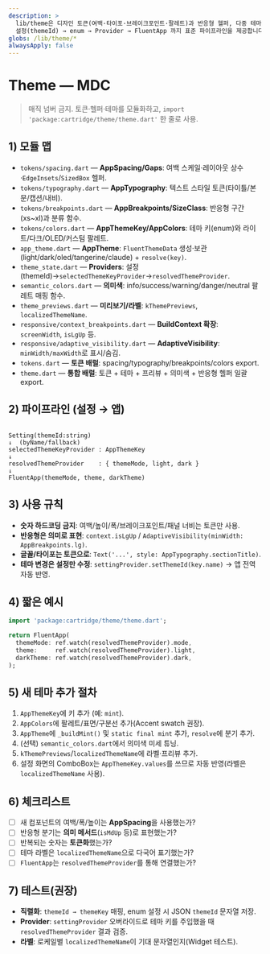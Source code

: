 ```yaml
---
description: >
  lib/theme은 디자인 토큰(여백·타이포·브레이크포인트·팔레트)과 반응형 헬퍼, 다중 테마(Accent/표면색) 시스템을 중앙관리합니다.
  설정(themeId) → enum → Provider → FluentApp 까지 표준 파이프라인을 제공합니다.
globs: /lib/theme/*
alwaysApply: false
---
```


# Theme — MDC

> 매직 넘버 금지. 토큰·헬퍼·테마를 모듈화하고, `import 'package:cartridge/theme/theme.dart'` 한 줄로 사용.

## 1) 모듈 맵
- `tokens/spacing.dart` — **AppSpacing/Gaps**: 여백 스케일·레이아웃 상수·`EdgeInsets`/`SizedBox` 헬퍼.
- `tokens/typography.dart` — **AppTypography**: 텍스트 스타일 토큰(타이틀/본문/캡션/내비).
- `tokens/breakpoints.dart` — **AppBreakpoints/SizeClass**: 반응형 구간(xs~xl)과 분류 함수.
- `tokens/colors.dart` — **AppThemeKey/AppColors**: 테마 키(enum)와 라이트/다크/OLED/커스텀 팔레트.
- `app_theme.dart` — **AppTheme**: `FluentThemeData` 생성·보관(light/dark/oled/tangerine/claude) + `resolve(key)`.
- `theme_state.dart` — **Providers**: 설정(themeId)→`selectedThemeKeyProvider`→`resolvedThemeProvider`.
- `semantic_colors.dart` — **의미색**: info/success/warning/danger/neutral 팔레트 매핑 함수.
- `theme_previews.dart` — **미리보기/라벨**: `kThemePreviews`, `localizedThemeName`.
- `responsive/context_breakpoints.dart` — **BuildContext 확장**: `screenWidth`, `isLgUp` 등.
- `responsive/adaptive_visibility.dart` — **AdaptiveVisibility**: `minWidth/maxWidth`로 표시/숨김.
- `tokens.dart` — **토큰 배럴**: spacing/typography/breakpoints/colors export.
- `theme.dart` — **통합 배럴**: 토큰 + 테마 + 프리뷰 + 의미색 + 반응형 헬퍼 일괄 export.

## 2) 파이프라인 (설정 → 앱)
```

Setting(themeId:string)
↓  (byName/fallback)
selectedThemeKeyProvider : AppThemeKey
↓
resolvedThemeProvider    : { themeMode, light, dark }
↓
FluentApp(themeMode, theme, darkTheme)

````

## 3) 사용 규칙
- **숫자 하드코딩 금지**: 여백/높이/폭/브레이크포인트/패널 너비는 토큰만 사용.
- **반응형은 의미로 표현**: `context.isLgUp` / `AdaptiveVisibility(minWidth: AppBreakpoints.lg)`.
- **글꼴/타이포는 토큰으로**: `Text('...', style: AppTypography.sectionTitle)`.
- **테마 변경은 설정만 수정**: `settingProvider.setThemeId(key.name)` → 앱 전역 자동 반영.

## 4) 짧은 예시
```dart
import 'package:cartridge/theme/theme.dart';

return FluentApp(
  themeMode: ref.watch(resolvedThemeProvider).mode,
  theme:     ref.watch(resolvedThemeProvider).light,
  darkTheme: ref.watch(resolvedThemeProvider).dark,
);
````

## 5) 새 테마 추가 절차

1. `AppThemeKey`에 키 추가 (예: `mint`).
2. `AppColors`에 팔레트/표면/구분선 추가(Accent swatch 권장).
3. `AppTheme`에 `_buildMint()` 및 `static final mint` 추가, `resolve`에 분기 추가.
4. (선택) `semantic_colors.dart`에서 의미색 미세 튜닝.
5. `kThemePreviews`/`localizedThemeName`에 라벨·프리뷰 추가.
6. 설정 화면의 ComboBox는 `AppThemeKey.values`를 쓰므로 자동 반영(라벨은 `localizedThemeName` 사용).

## 6) 체크리스트

* [ ] 새 컴포넌트의 여백/폭/높이는 **AppSpacing**을 사용했는가?
* [ ] 반응형 분기는 **의미 메서드**(`isMdUp` 등)로 표현했는가?
* [ ] 반복되는 숫자는 **토큰화**했는가?
* [ ] 테마 라벨은 `localizedThemeName`으로 다국어 표기했는가?
* [ ] `FluentApp`는 `resolvedThemeProvider`를 통해 연결했는가?

## 7) 테스트(권장)

* **직렬화**: `themeId → themeKey` 매핑, enum 설정 시 JSON `themeId` 문자열 저장.
* **Provider**: `settingProvider` 오버라이드로 테마 키를 주입했을 때 `resolvedThemeProvider` 결과 검증.
* **라벨**: 로케일별 `localizedThemeName`이 기대 문자열인지(Widget 테스트).
